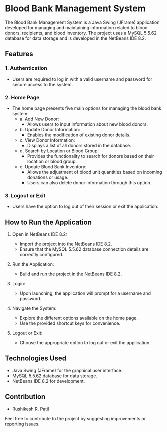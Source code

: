 # Blood Bank Management System

The Blood Bank Management System is a Java Swing (JFrame) application developed for managing and maintaining information related to blood donors, recipients, and blood inventory. The project uses a MySQL 5.5.62 database for data storage and is developed in the NetBeans IDE 8.2.

## Features

### 1. Authentication
   - Users are required to log in with a valid username and password for secure access to the system.

### 2. Home Page
   - The home page presents five main options for managing the blood bank system:
      - a. Add New Donor:
        - Allows users to input information about new blood donors.
      - b. Update Donor Information:
        - Enables the modification of existing donor details.
      - c. View Donor Information:
        - Displays a list of all donors stored in the database.
      - d. Search by Location or Blood Group:
        - Provides the functionality to search for donors based on their location or blood group.
      - e. Update Blood Bank Inventory:
        - Allows the adjustment of blood unit quantities based on incoming donations or usage.
        - Users can also delete donor information through this option.

### 3. Logout or Exit
   - Users have the option to log out of their session or exit the application.

## How to Run the Application

1. Open in NetBeans IDE 8.2:
   - Import the project into the NetBeans IDE 8.2.
   - Ensure that the MySQL 5.5.62 database connection details are correctly configured.

2. Run the Application:
   - Build and run the project in the NetBeans IDE 8.2.

3. Login:
   - Upon launching, the application will prompt for a username and password.

4. Navigate the System:
   - Explore the different options available on the home page.
   - Use the provided shortcut keys for convenience.

5. Logout or Exit:
   - Choose the appropriate option to log out or exit the application.

## Technologies Used
   - Java Swing (JFrame) for the graphical user interface.
   - MySQL 5.5.62 database for data storage.
   - NetBeans IDE 8.2 for development.

## Contribution
   - Rushikesh R. Patil
   

Feel free to contribute to the project by suggesting improvements or reporting issues.
